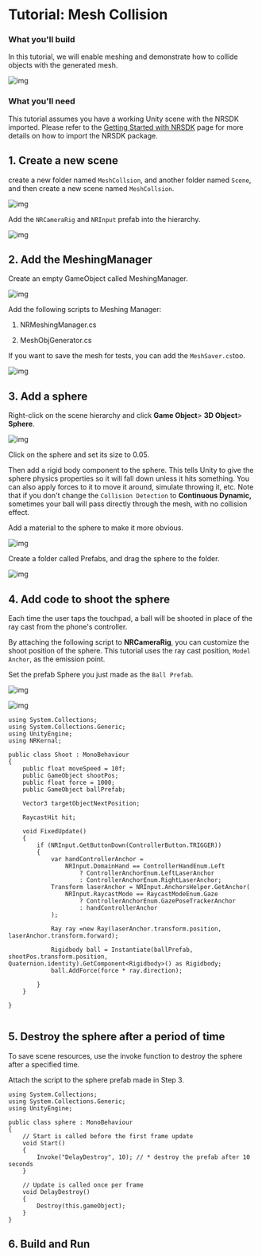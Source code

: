# Tutorial: Mesh Collision

### What you'll build

In this tutorial, we will enable meshing and demonstrate how to collide objects with the generated mesh.

![img](https://xreal.gitbook.io/~gitbook/image?url=https%3A%2F%2Fcontent.gitbook.com%2Fcontent%2FyXoV7SMVFQhr75lOIoQv%2Fblobs%2F8znbHygJkkYzqP5WJnxC%2FshootBalls.gif&width=768&dpr=4&quality=100&sign=0ef65a02d4e53d39ea0e3350068cfd55b6d9dc862dbe4630e9b040857f49c328)

### What you'll need

This tutorial assumes you have a working Unity scene with the NRSDK imported. Please refer to the [Getting Started with NRSDK](https://xreal.gitbook.io/nrsdk/nrsdk-fundamentals/quickstart-for-android) page for more details on how to import the NRSDK package.

## 1. Create a new scene

create a new folder named `MeshCollsion`, and another folder named `Scene`, and then create a new scene named `MeshCollsion`.

![img](https://xreal.gitbook.io/~gitbook/image?url=https%3A%2F%2Fcontent.gitbook.com%2Fcontent%2FyXoV7SMVFQhr75lOIoQv%2Fblobs%2FaqDdKVjIsE5OV50yHvP7%2Fimage.png&width=768&dpr=4&quality=100&sign=cab588982790a5a88d6661822c9339a5d8fc496ac391eae854ed99675497bbb7)

Add the `NRCameraRig` and `NRInput` prefab into the hierarchy.

![img](https://xreal.gitbook.io/~gitbook/image?url=https%3A%2F%2Fcontent.gitbook.com%2Fcontent%2FyXoV7SMVFQhr75lOIoQv%2Fblobs%2FCNt41cfEiDzcMyI3rU53%2Fimage.png&width=768&dpr=4&quality=100&sign=77117e5b32d947ec4972723ef1228f178c344c6514e242fb3385fd2a62c2ad74)

## 2. Add the MeshingManager

Create an empty GameObject called MeshingManager.

![img](https://xreal.gitbook.io/~gitbook/image?url=https%3A%2F%2Fcontent.gitbook.com%2Fcontent%2FyXoV7SMVFQhr75lOIoQv%2Fblobs%2F2uR3GoBsoliMcpGSqW6d%2Fimage.png&width=768&dpr=4&quality=100&sign=4e55c7909f8d0b524c760f17d90c3b016f35b56ad027d8e222c124b7ecde852c)

Add the following scripts to Meshing Manager:

1. NRMeshingManager.cs

2. MeshObjGenerator.cs



If you want to save the mesh for tests, you can add the `MeshSaver.cs`too.

![img](https://xreal.gitbook.io/~gitbook/image?url=https%3A%2F%2Fcontent.gitbook.com%2Fcontent%2FyXoV7SMVFQhr75lOIoQv%2Fblobs%2FWpuxUgKX3QY5MC5PWyur%2Fimage.png&width=768&dpr=4&quality=100&sign=33b6fa13b71bfd64544928f82dc0927386f1d878e3aa3f6d962795361da4eeed)

## 3. Add a sphere

Right-click on the scene hierarchy and click **Game Object**> **3D Object**> **Sphere**.

![img](https://xreal.gitbook.io/~gitbook/image?url=https%3A%2F%2Fcontent.gitbook.com%2Fcontent%2FyXoV7SMVFQhr75lOIoQv%2Fblobs%2FllJy8cS9p027MaJx9s5P%2Fimage.png&width=768&dpr=4&quality=100&sign=de04b5dcee6aa4c0938c6e181694cbc9fa59dd7b7f1ba033a2b76378411a85c4)

Click on the sphere and set its size to 0.05. 

Then add a rigid body component to the sphere. This tells Unity to give the sphere physics properties so it will fall down unless it hits something. You can also apply forces to it to move it around, simulate throwing it, etc. Note that if you don't change the `Collision Detection` to **Continuous Dynamic,** sometimes your ball will pass directly through the mesh, with no collision effect.

Add a material to the sphere to make it more obvious.

![img](https://xreal.gitbook.io/~gitbook/image?url=https%3A%2F%2Fcontent.gitbook.com%2Fcontent%2FyXoV7SMVFQhr75lOIoQv%2Fblobs%2FZ0c9FhZyO5HaUbBsVLvl%2Fimage.png&width=768&dpr=4&quality=100&sign=f9e54b1751397f55783513f8fc4677a6707c124e42b0e334fa81dcf7810e8f50)

Create a folder called Prefabs, and drag the sphere to the folder.

![img](https://xreal.gitbook.io/~gitbook/image?url=https%3A%2F%2Fcontent.gitbook.com%2Fcontent%2FyXoV7SMVFQhr75lOIoQv%2Fblobs%2FwcyCVkRr3zcAEuiKpuGC%2Fimage.png&width=768&dpr=4&quality=100&sign=1488c8b025ed4aa01d32e2ec20c7900855f7e62a4cf8de8efe19bbda6683649d)

## 4. Add code to shoot the sphere

Each time the user taps the touchpad, a ball will be shooted in place of the ray cast from the phone's controller.

By attaching the following script to **NRCameraRig**, you can customize the shoot position of the sphere. This tutorial uses the ray cast position, `Model Anchor`, as the emission point.

Set the prefab Sphere you just made as the `Ball Prefab`.

![img](https://xreal.gitbook.io/~gitbook/image?url=https%3A%2F%2Fcontent.gitbook.com%2Fcontent%2FyXoV7SMVFQhr75lOIoQv%2Fblobs%2FzHR6cx6UgqmVYJHk8eaT%2Fimage.png&width=768&dpr=4&quality=100&sign=73e08897d726ded33ac7abf76d08a7bf88a9aeedfe1b43d04f197343b89b002c)

![img](https://xreal.gitbook.io/~gitbook/image?url=https%3A%2F%2Fcontent.gitbook.com%2Fcontent%2FyXoV7SMVFQhr75lOIoQv%2Fblobs%2Fju5B8UqOzN4ByLIM2EAc%2Fimage.png&width=768&dpr=4&quality=100&sign=8bbae81532e1fc3e35e8aebf091abe33833d72a1ca5d7bd6e27177457a25a101)

```
using System.Collections;
using System.Collections.Generic;
using UnityEngine;
using NRKernal;

public class Shoot : MonoBehaviour
{
    public float moveSpeed = 10f;
    public GameObject shootPos;
    public float force = 1000;
    public GameObject ballPrefab;

    Vector3 targetObjectNextPosition;

    RaycastHit hit;

    void FixedUpdate()
    {
        if (NRInput.GetButtonDown(ControllerButton.TRIGGER))
        {
            var handControllerAnchor =
                NRInput.DomainHand == ControllerHandEnum.Left
                    ? ControllerAnchorEnum.LeftLaserAnchor
                    : ControllerAnchorEnum.RightLaserAnchor;
            Transform laserAnchor = NRInput.AnchorsHelper.GetAnchor(
                NRInput.RaycastMode == RaycastModeEnum.Gaze
                    ? ControllerAnchorEnum.GazePoseTrackerAnchor
                    : handControllerAnchor
            );

            Ray ray =new Ray(laserAnchor.transform.position, laserAnchor.transform.forward);

            Rigidbody ball = Instantiate(ballPrefab, shootPos.transform.position, Quaternion.identity).GetComponent<Rigidbody>() as Rigidbody;
            ball.AddForce(force * ray.direction);
            
        }
    }

}
 
```

## 5. Destroy the sphere after a period of time

To save scene resources, use the invoke function to destroy the sphere after a specified time.

Attach the script to the sphere prefab made in Step 3.



```
using System.Collections;
using System.Collections.Generic;
using UnityEngine;

public class sphere : MonoBehaviour
{
    // Start is called before the first frame update
    void Start()
    {
        Invoke("DelayDestroy", 10); // * destroy the prefab after 10 seconds
    }

    // Update is called once per frame
    void DelayDestroy()
    {
        Destroy(this.gameObject);
    }
}
```

## 6. Build and Run
